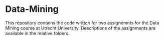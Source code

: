 # Data-Mining

This repository contains the code written for two assignemnts for the Data Mining course at Utrecht University.
Descriptions of the assignments are available in the relative folders.

